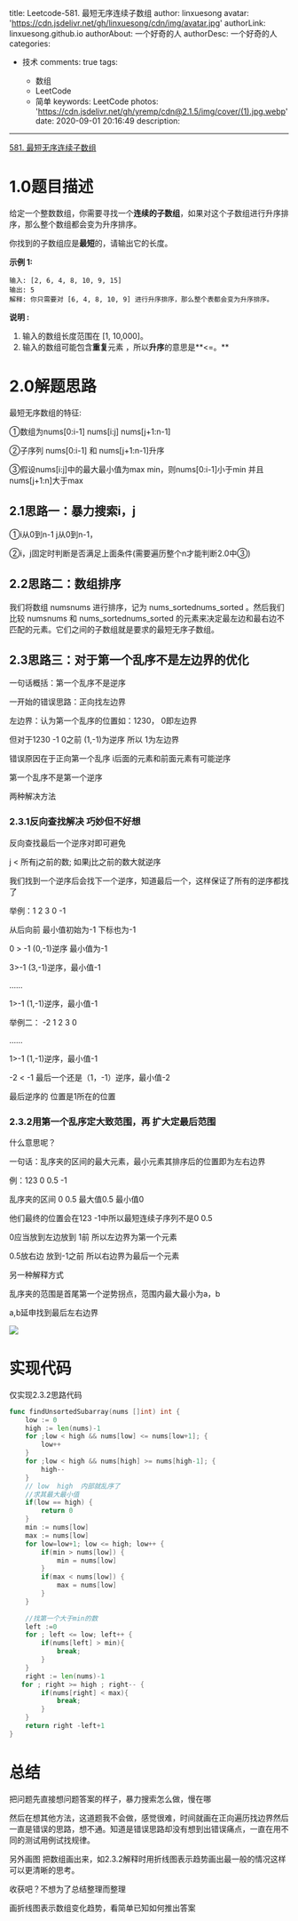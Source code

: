 title: Leetcode-581. 最短无序连续子数组
author: linxuesong
avatar: 'https://cdn.jsdelivr.net/gh/linxuesong/cdn/img/avatar.jpg'
authorLink: linxuesong.github.io
authorAbout: 一个好奇的人
authorDesc: 一个好奇的人
categories: 
- 技术
comments: true
tags:

  - 数组
  - LeetCode
  - 简单
keywords: LeetCode
photos: 'https://cdn.jsdelivr.net/gh/yremp/cdn@2.1.5/img/cover/(1).jpg.webp'
date: 2020-09-01 20:16:49
description:

---

[581. 最短无序连续子数组](https://leetcode-cn.com/problems/shortest-unsorted-continuous-subarray/)

# 1.0题目描述

给定一个整数数组，你需要寻找一个**连续的子数组**，如果对这个子数组进行升序排序，那么整个数组都会变为升序排序。

你找到的子数组应是**最短**的，请输出它的长度。

**示例 1:**

```
输入: [2, 6, 4, 8, 10, 9, 15]
输出: 5
解释: 你只需要对 [6, 4, 8, 10, 9] 进行升序排序，那么整个表都会变为升序排序。
```

**说明 :**

1. 输入的数组长度范围在 [1, 10,000]。
2. 输入的数组可能包含**重复**元素 ，所以**升序**的意思是**<=。**

# 2.0解题思路

最短无序数组的特征:

①数组为nums[0:i-1]     nums[i:j]   nums[j+1:n-1]

②子序列 nums[0:i-1] 和 nums[j+1:n-1]升序

③假设nums[i:j]中的最大最小值为max min，则nums[0:i-1]小于min  并且 nums[j+1:n]大于max

## 2.1思路一：暴力搜索i，j

①i从0到n-1   j从0到n-1，   

②i，j固定时判断是否满足上面条件(需要遍历整个n才能判断2.0中③)

## 2.2思路二：数组排序

我们将数组 numsnums 进行排序，记为 nums\_sortednums_sorted 。然后我们比较 numsnums 和 nums\_sortednums_sorted 的元素来决定最左边和最右边不匹配的元素。它们之间的子数组就是要求的最短无序子数组。

## 2.3思路三：对于第一个乱序不是左边界的优化

一句话概括：第一个乱序不是逆序

一开始的错误思路：正向找左边界

左边界：认为第一个乱序的位置如：1230， 0即左边界

但对于1230   -1    0之前 (1,-1)为逆序 所以   1为左边界

错误原因在于正向第一个乱序   i后面的元素和前面元素有可能逆序

第一个乱序不是第一个逆序

两种解决方法

### 2.3.1反向查找解决  巧妙但不好想

反向查找最后一个逆序对即可避免

j    <     所有j之前的数;   如果j比之前的数大就逆序

我们找到一个逆序后会找下一个逆序，知道最后一个，这样保证了所有的逆序都找了

举例：1 2 3  0    -1

从后向前  最小值初始为-1  下标也为-1

0 > -1  (0,-1)逆序  最小值为-1

3>-1 (3,-1)逆序，最小值-1

……

1>-1 (1,-1)逆序，最小值-1

举例二： -2   1   2  3  0

……

1>-1 (1,-1)逆序，最小值-1

-2 < -1     最后一个还是（1，-1）逆序，最小值-2

最后逆序的 位置是1所在的位置

### 2.3.2用第一个乱序定大致范围，再 扩大定最后范围

什么意思呢？

一句话：乱序夹的区间的最大元素，最小元素其排序后的位置即为左右边界

例：123    0   0.5   -1

乱序夹的区间  0    0.5 最大值0.5  最小值0

他们最终的位置会在123     -1中所以最短连续子序列不是0 0.5

0应当放到左边放到  1前  所以左边界为第一个元素

0.5放右边  放到-1之前  所以右边界为最后一个元素

另一种解释方式

乱序夹的范围是首尾第一个逆势拐点，范围内最大最小为a，b

a,b延申找到最后左右边界 

![](https://pic.leetcode-cn.com/5c6b77b2f1cf11fbd4607ed0b407d25e1fb76eaef1486fd3cd3292ced9829e6e-image.png)



# 实现代码

仅实现2.3.2思路代码

````go
func findUnsortedSubarray(nums []int) int {
    low := 0
    high := len(nums)-1
    for ;low < high && nums[low] <= nums[low+1]; {
        low++
    }
    for ;low < high && nums[high] >= nums[high-1]; {
        high--
    }
    // low  high  内部就乱序了
    //求其最大最小值
    if(low == high) {
        return 0
    }
    min := nums[low]
    max := nums[low]
    for low=low+1; low <= high; low++ {
        if(min > nums[low]) {
            min = nums[low]
        }
        if(max < nums[low]) {
            max = nums[low]
        }
    }
    
    //找第一个大于min的数
    left :=0
    for ; left <= low; left++ {
        if(nums[left] > min){
            break;
        }
    }
    right := len(nums)-1
   for ; right >= high ; right-- {
        if(nums[right] < max){
            break;
        }
    }
    return right -left+1
}
````

# 总结

把问题先直接想问题答案的样子，暴力搜索怎么做，慢在哪

然后在想其他方法，这道题我不会做，感觉很难，时间就画在正向遍历找边界然后一直是错误的思路，想不通。知道是错误思路却没有想到出错误痛点，一直在用不同的测试用例试找规律。

另外画图 把数组画出来，如2.3.2解释时用折线图表示趋势画出最一般的情况这样可以更清晰的思考。

收获吧？不想为了总结整理而整理

画折线图表示数组变化趋势，看简单已知如何推出答案


